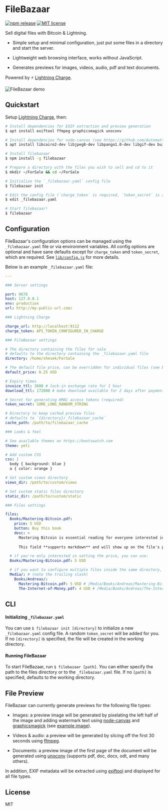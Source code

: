# FileBazaar

[![npm release](https://img.shields.io/npm/v/filebazaar.svg)](https://www.npmjs.com/package/filebazaar)
[![MIT license](https://img.shields.io/github/license/elementsproject/filebazaar.svg)](https://github.com/elementsproject/filebazaar/blob/master/LICENSE)

Sell digital files with Bitcoin & Lightning.

- Simple setup and minimal configuration, just put some files in a directory and start the server.

- Lightweight web browsing interface, works without JavaScript.

- Generates previews for images, videos, audio, pdf and text documents.

Powered by :zap: [Lightning Charge](https://github.com/ElementsProject/lightning-charge).

![FileBazaar demo](https://i.imgur.com/UhQD0Tg.gif)

## Quickstart

Setup [Lightning Charge](https://github.com/ElementsProject/lightning-charge), then:

```bash
# Install dependencies for EXIF extraction and preview generation
$ apt install exiftool ffmpeg graphicsmagick unoconv

# Install dependencies for node-canvas (see https://github.com/Automattic/node-canvas#installation)
$ apt install libcairo2-dev libjpeg8-dev libpango1.0-dev libgif-dev build-essential g++

# Install filebazaar
$ npm install -g filebazaar

# Prepare a directory with the files you wish to sell and cd to it
$ mkdir ~/ForSale && cd ~/ForSale

# Initialize the `_filebazaar.yaml` config file
$ filebazaar init

# Edit the config file (`charge_token` is required, `token_secret` is auto-generated)
$ edit _filebazaar.yaml

# Start filebazaar!
$ filebazaar
```

## Configuration

FileBazaar's configuration options can be managed using the `_filebazaar.yaml` file or via environment variables.
All config options are optional and have sane defaults except for `charge_token` and `token_secret`, which are required.
See [`lib/config.js`](https://github.com/elementsproject/filebazaar/blob/master/src/lib/config.js) for more details.

Below is an example `_filebazaar.yaml` file:

```yaml
---

### Server settings

port: 9678
host: 127.0.0.1
env: production
url: http://my-public-url.com/

### Lightning Charge

charge_url: http://localhost:9112
charge_token: API_TOKEN_CONFIGURED_IN_CHARGE

### FileBazaar settings

# The directory containing the files for sale
# defaults to the directory containing the _filebazaar.yaml file
directory: /home/shesek/ForSale

# The default file price, can be overridden for individual files (see below)
default_price: 0.25 USD

# Expiry times
invoice_ttl: 3600 # lock-in exchange rate for 1 hour
download_ttl: 172800 # make download available for 2 days after payment

# Secret for generating HMAC access tokens (required)
token_secret: SOME_LONG_RANDOM_STRING

# Directory to keep cached preview files
# defaults to `{directory}/_filebazaar_cache`
cache_path: /path/to/filebazaar_cache

### Looks & feel

# See available themes on https://bootswatch.com
theme: yeti

# Add custom CSS
css: |
  body { background: blue }
  a { color: orange }

# Set custom views directory
views_dir: /path/to/custom/views

# Set custom static files directory
static_dir: /path/to/custom/static

### Files settings

files:
  Books/Mastering-Bitcoin.pdf:
    price: 5 USD
    button: Buy this book
    desc: >      
      Mastering Bitcoin is essential reading for everyone interested in learning about bitcoin.
      
      This field **supports markdown** and will show up on the file's page.

  # if you're only interested in setting the price, you can use:
  Books/Mastering-Bitcoin.pdf: 5 USD

  # if you want to configure multiple files inside the same directory, you can nest them:
  Media/: # (note the trailing slash)
    Books/Andreas/:
      Mastering-Bitcoin.pdf: 5 USD # /Media/Books/Andreas/Mastering-Bitcoin.pdf
      The-Internet-of-Money.pdf: 4 USD # /Media/Books/Andreas/The-Internet-of-Money.pdf
```

## CLI

#### Initializing `_filebazaar.yaml`

You can use `$ filebazaar init [directory]` to initialize a new `_filebazaar.yaml` config file.
A random `token_secret` will be added for you. If no `[directory]` is specified, the file will be created in the working directory.

#### Running FileBazaar

To start FileBazaar, run `$ filebazaar [path]`. You can either specify the path to the files directory or to the `_filebazaar.yaml` file.
If no `[path]` is specified, defaults to the working directory.

## File Preview

FileBazaar can currently generate previews for the following file types:

- Images: a preview image will be generated by pixelating the left half of the image and adding watermark text using [node-canvas](https://github.com/Automattic/node-canvas) and [graphicsmagick](http://www.graphicsmagick.org) (see [example image](https://i.imgur.com/OmrUysL.png)).

- Videos & audio: a preview will be generated by slicing off the first 30 seconds using [ffmpeg](http://ffmpeg.org).

- Documents: a preview image of the first page of the document will be generated using [unoconv](https://github.com/dagwieers/unoconv) (supports pdf, doc, docx, odt, and many others).

In addition, EXIF metadata will be extracted using [exiftool](https://www.sno.phy.queensu.ca/~phil/exiftool/) and displayed for all file types.

## License

MIT

